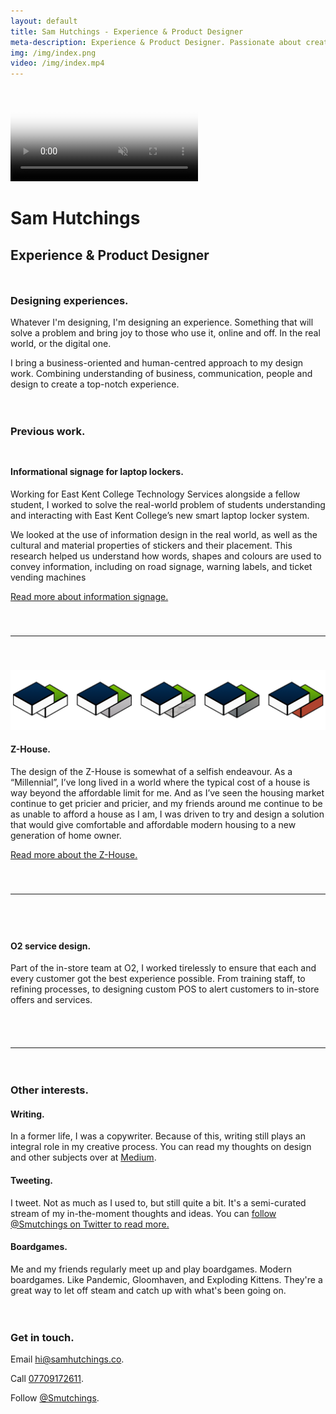 ```yaml
---
layout: default
title: Sam Hutchings - Experience & Product Designer
meta-description: Experience & Product Designer. Passionate about creating a better world for everyone, through making great products.
img: /img/index.png
video: /img/index.mp4
---
```


<div class="container-fluid remove-all-margin remove-all-padding">
  <div class="row d-flex align-items-center justify-content-center flex-column">
    <div class="col">
      <div class="card homeCard">
        <div class="card-body">
          <video class="card-img-top" alt="{{ page.title }}" poster="{{ page.img }}" autoplay loop muted>
            <source src="{{ page.video }}" type="video/mp4">
          </video>
              <h1>Sam Hutchings</h1>
              <h2 class="card-subtitle mb-2 text-muted">Experience & Product Designer</h2>
              <div style="padding: 10px 0px;">
              <h3>Designing experiences.</h3>
                <p>Whatever I'm designing, I'm designing an experience. Something that will solve a problem and bring joy to those who use it, online and off. In the real world, or the digital one.</p>
                <p>I bring a business-oriented and human-centred approach to my design work. Combining understanding of business, communication, people and design to create a top-notch experience.</p>
              </div>
              <div style="padding: 10px 0px;">
              <h3>Previous work.</h3>
                <div style="padding: 10px 0px 40px 0px;">
                  <h4 class="card-subtitle mb-2 text-muted">Informational signage for laptop lockers.</h4>
                  <p>Working for East Kent College Technology Services alongside a fellow student, I worked to solve the real-world problem of students understanding and interacting with East Kent College’s new smart laptop locker system.</p>
                  <p>We looked at the use of information design in the real world, as well as the cultural and material properties of stickers and their placement. This research helped us understand how words, shapes and colours are used to convey information, including on road signage, warning labels, and ticket vending machines</p>
                  <a href="http://samhutchings.co/designer/laptoplockers" class="btn btn-primary">Read more about information signage.</a>
                </div>
                <hr>
                  <div style="padding: 40px 0px;">
                  <img src="/img/z-house-index.png">
                  <h4 class="card-subtitle mb-2 text-muted">Z-House.</h4>
                  <p>The design of the Z-House is somewhat of a selfish endeavour. As a “Millennial”, I’ve long lived in a world where the typical cost of a house is way beyond the affordable limit for me. And as I’ve seen the housing market continue to get pricier and pricier, and my friends around me continue to be as unable to afford a house as I am, I was driven to try and design a solution that would give comfortable and affordable modern housing to a new generation of home owner.</p>
                  <a href="http://samhutchings.co/designer/z-house" class="btn btn-primary">Read more about the Z-House.</a>
                </div>
                <hr>
                <div style="padding: 40px 0px;">
                  <h4 class="card-subtitle mb-2 text-muted">O2 service design.</h4>
                  <p>Part of the in-store team at O2, I worked tirelessly to ensure that each and every customer got the best experience possible. From training staff, to refining processes, to designing custom POS to alert customers to in-store offers and services.</p>
                </div>
                <hr>
              </div>
              <div style="padding: 10px 0px;">
              <h3>Other interests.</h3>
                <h4 class="card-subtitle mb-2 text-muted">Writing.</h4>
                <p>In a former life, I was a copywriter. Because of this, writing still plays an integral role in my creative process. You can read my thoughts on design and other subjects over at <a href="https://www.medium.com/@Smutchings">Medium</a>.</p>
                <h4 class="card-subtitle mb-2 text-muted">Tweeting.</h4>
                <p>I tweet. Not as much as I used to, but still quite a bit. It's a semi-curated stream of my in-the-moment thoughts and ideas. You can <a href="https://www.twitter.com/Smutchings">follow @Smutchings on Twitter to read more.</a></p>
                <h4 class="card-subtitle mb-2 text-muted">Boardgames.</h4>
                <p>Me and my friends regularly meet up and play boardgames. Modern boardgames. Like Pandemic, Gloomhaven, and Exploding Kittens. They're a great way to let off steam and catch up with what's been going on.</p>
              </div>
              <div style="padding: 10px 0px;">
              <h3>Get in touch.</h3>
              <p>Email <a href="mailto:hi@samhutchings.co">hi@samhutchings.co</a>.</p>
              <p>Call <a href="tel:+447709172611">07709172611</a>.</p>
              <p>Follow <a href="https://www.twitter.com/Smutchings">@Smutchings</a>.</p>
              </div>
        </div>
      </div>
    </div>
  </div>
</div>
